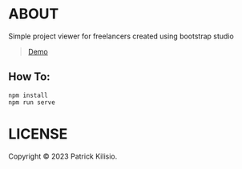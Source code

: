 # ABOUT

Simple project viewer for freelancers created using bootstrap studio

>[Demo](https://project-viewer.deno.dev/)

## How To:

    npm install
    npm run serve

# LICENSE
Copyright © 2023 Patrick Kilisio.

